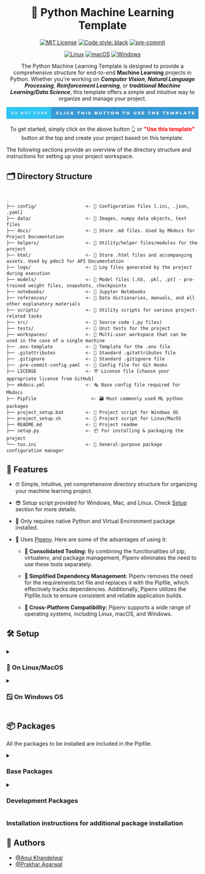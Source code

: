 
<div align="center">

# 🐍 Python Machine Learning Template 

[![MIT License](https://img.shields.io/badge/License-MIT-green.svg?style=flat-square)](https://choosealicense.com/licenses/mit/)
[![Code style: black](https://img.shields.io/badge/code%20style-black-000000.svg?style=flat-square)](https://github.com/psf/black)
[![pre-commit](https://img.shields.io/badge/pre--commit-enabled-brightgreen?style=flat-square&logo=pre-commit&logoColor=white)](https://github.com/pre-commit/pre-commit)

[![Linux](https://img.shields.io/badge/Linux-yellow?style=flat-square&logo=linux)]()
[![macOS](https://img.shields.io/badge/MacOS-inactive?style=flat-square&logo=macos)]()
[![Windows](https://img.shields.io/badge/Windows-blue?style=flat-square&logo=windows11)]()


The Python Machine Learning Template is designed to provide a comprehensive structure for end-to-end **Machine Learning** projects in Python. Whether you're working on ***Computer Vision***, ***Natural Language Processing***, ***Reinforcement Learning***, or ***traditional Machine Learning/Data Science***, this template offers a simple and intuitive way to organize and manage your project.


<a href="https://github.com/anujonthemove/Python-Machine-Learning-Template/generate"><img src="https://raw.githubusercontent.com/anujonthemove/Python-Machine-Learning-Template/main/.assets/images/do-not-fork-use-this-template-message.svg" alt="click this button to use the template"></a>

To get started, simply click on the above button 👆 or <b><font color="red">"Use this template"</font></b> button at the top and create your project based on this template. 

</div>


The following sections provide an overview of the directory structure and instructions for setting up your project workspace.

## 🗂️ Directory Structure

```

.
├── config/                  <- 📂 Configuration files [.ini, .json, .yaml]
├── data/                    <- 📂 Images, numpy data objects, text files
├── docs/                    <- 📂 Store .md files. Used by Mkdocs for Project Documentation
├── helpers/                 <- 📂 Utility/helper files/modules for the project
├── html/                    <- 📂 Store .html files and accompanying assets. Used by pdoc3 for API Documentation
├── logs/                    <- 📂 Log files generated by the project during execution
├── models/                  <- 📂 Model files [.h5, .pkl, .pt] - pre-trained weight files, snapshots, checkpoints
├── notebooks/               <- 📂 Jupyter Notebooks
├── references/              <- 📂 Data dictionaries, manuals, and all other explanatory materials
├── scripts/                 <- 📂 Utility scripts for various project-related tasks
├── src/                     <- 📂 Source code (.py files)
├── tests/                   <- 📂 Unit tests for the project
├── workspaces/              <- 📂 Multi-user workspace that can be used in the case of a single machine
├── .env-template            <- 🔧 Template for the .env file
├── .gitattributes           <- 🔧 Standard .gitattributes file
├── .gitignore               <- 📛 Standard .gitignore file
├── .pre-commit-config.yaml  <- 🔧 Config file for Git Hooks
├── LICENSE                  <- 🪧 License file [choose your appropriate license from GitHub]
├── mkdocs.yml               <- 🗞️ Base config file required for Mkdocs
├── Pipfile			           <- 🗃️ Most commonly used ML python packages
├── project_setup.bat        <- 📜 Project script for Windows OS
├── project_setup.sh         <- 📜 Project script for Linux/MacOS
├── README.md                <- 📝 Project readme
├── setup.py                 <- 📦️ For installing & packaging the project
└── tox.ini                  <- 🔧 General-purpose package configuration manager

```

## 🚀 Features

* 🤓 Simple, intuitive, yet comprehensive directory structure for organizing your machine learning project.

* 😎 Setup script provided for Windows, Mac, and Linux.  Check [Setup](#setup) section for more details.

* 🤗 Only requires native Python and Virtual Environment package installed.

* 🤩 Uses [Pipenv](https://pipenv.pypa.io/en/latest/#). Here are some of the advantages of using it:

   * **💪 Consolidated Tooling:** By combining the functionalities of pip, virtualenv, and package management, Pipenv eliminates the need to use these tools separately.  

	* **🤌 Simplified Dependency Management:** Pipenv removes the need for the requirements.txt file and replaces it with the Pipfile, which effectively tracks dependencies. Additionally, Pipenv utilizes the Pipfile.lock to ensure consistent and reliable application builds.

	* **🤟 Cross-Platform Compatibility:** Pipenv supports a wide range of operating systems, including Linux, macOS, and Windows. 


## 🛠️ Setup

<details>
<summary><h3> 🐧 On Linux/MacOS </h3></summary>

### 🧑‍💻 Steps:

   1. Open terminal and navigate to your project directory.

   2. Run the `project_setup.sh` script using the following commands:

      ```
      source project_setup.sh [OPTIONS]
      ```

      Replace [OPTIONS] with any combination of the following options:

      * `--install`: **Required argument**. If nothing is passed, a help message is displayed.
      
      * `--install-dev`: Optional argument. Pass this flag along with `--install` flag to install development packages.
      
      * `--use-proxy`: Optional argument. This flag enables installation of python packages behind proxy. Check Using .env section for proxy configuration.
      
      * `--clear-readme`: Optional argument. Clear README.md file after setting up the project.
         * 📣 ***Caution: Use this only when you are setting up the project for the first time.***

      * `--remove-cache`: Optional argument. Removes `pip` and `pipenv` cache files.
         * 💡 ***Use this to clear cache files generated during package installation***

      * `--help`: Display the help message.

      <details>
         <summary> <h4> Command usage </h4> </summary>
         You can run the setup script with multiple options like this:

         * Install base packages

         ```
         source project_setup.sh --install
         ```

         * Install base packages behind proxy

         ```
         source project_setup.sh --install --use-proxy
         ```

         * Install development packages:

         ```
         source project_setup.sh --install --install-dev
         ```

         * Install development packages behind proxy:

         ```
         source project_setup.sh --install --install-dev --use-proxy
         ```

         * Replace contents of the README.md with the name of your project:

         ```
         source project_setup.sh --clear-readme
         ``` 
         
         * Remove `pip` and `pipenv` cache from your system:
         ```
         source project_setup.sh --remove-cache
         ``` 

      </details>


   #### 📝 Important Note 
   *  ✅ To ensure a conflict-free environment setup, it is strongly recommended to always run the `project_setup.sh` script to create a virtual environment for your project.
   
   *  ❗You should run the script **ONLY** using the `source` command to ensure that the virtual environment `.venv` is automatically activated at the end of setup in the current shell session.


</details>


<details>
<summary><h3> 🪟 On Windows OS</h3></summary>

For Windows, the setup instructions are largely the same except for one additional argument.

### Steps:

1. Open CMD and navigate to your project directory

2. Run the script using the source command as follows:

   ```
   project_setup.bat [OPTIONS]
   ```

   Replace [OPTIONS] with any combination of the options provided:

   * `--install`: This is a **required** argumen to install base packages.
   * `--use-proxy`: If you are working behind a proxy, enable proxy for pip installations. Check 
   * `--install-dev`: Install development packages.
   * `--clear-readme`: Clear README.md file.
   * `--help`: Display the help message.

   For example, you can run the script with multiple options like this:

   ```
   project_setup.bat --install --install-dev --use-proxy
   
   ```

3. The script will perform the necessary setup steps based on the provided options:

   * It will create a virtual environment named `.venv` if it doesn't already exist.
   * It will activate the virtual environment.
   * It will install all development packages from Pipefile if the `--install-dev` option is provided.
   * If the `--clear-readme` option is provided, it will prompt you to clear the README.md file so that you can write your own for the project.


⛔ Ideally, you should see a `.venv` virtual environment already activated in the Command Prompt (CMD). However, if it's not activated, please follow these steps to activate it before installing any package using `pipenv`:

1. Open the Command Prompt (CMD).
2. Navigate to the project directory.
3. Activate the virtual environment by running the following command:

   `.venv\Scripts\Activate`

   This command will activate the virtual environment and change your prompt to indicate that you're now working within it.

4. You can now proceed with installing packages using `pipenv` or running other commands within the activated virtual environment.

#### 📝 Note:

* For security reasons, organizations may prevent running .bat scripts. Therefore, avoid using PowerShell to execute the script.

* For Windows users, it's important to note that proxy settings made through editing the environment variables `$HTTP_PROXY` and `$HTTPS_PROXY` require elevated permissions.

* To simplify handling proxy url for every pip install, you can now utilize `Pipenv`. Pipenv automatically reads the environment variables and incorporates them into your project.

</details>


## 📦 Packages
All the packages to be installed are included in the Pipfile.

<details> 
<summary> <h3> Base Packages </h3> </summary>

```
* numpy           <- for numerical computing and scientific computing
* scipy           <- mathematical algorithms and convenience functions built on the NumPy
* pandas          <- for data manipulation and analysis
* matplotlib      <- plotting library
* seaborn         <- data visualization library for drawing informative statistical graphics.
* scikit-learn    <- machine learning library 
* jupyter         <- web-based interactive computing platform
* jupyter-server  <- backend for Jupyter notebooks. Required when running notebooks in VS Code
* ipykernel       <- interactive Python shell. Required when running notebooks in VS Code
* ipython         <- provides a powerful interactive shell and a kernel for Jupyter
```
</details>
 
<details> 
<summary> <h3> Development Packages </h3> </summary>


```
* isort                        <- sorts imports in a python file
* python-decouple              <- Reads configuration/settings from .env, system environment variables 
* flake8                       <- Code linter (format checker)
* flake8-tabs                  <- Tab (and Spaces) Style Checker for flake8
* black                        <- Code formatter
* mypy                         <- Static type checker
* pre-commit                   <- A framework for managing and maintaining multi-language pre-commit hooks.
* pdoc3                        <- Generate API documentation for Python projects
* mkdocs                       <- Generate Project documentation for Python projects
```
</details>

### Installation instructions for additional package installation

## 👥 Authors

- [@Anuj Khandelwal](https://www.github.com/anujonthemove)
- [@Prakhar Agarwal](https://github.com/prakhar19)

